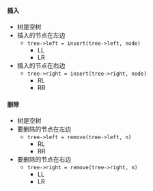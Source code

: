 #### 插入

- 树是空树
- 插入的节点在左边
  - `tree->left = insert(tree->left, node)`
    - LL
    - LR
- 插入的节点在右边
  - `tree->right = insert(tree->right, node)`
    - RL
    - RR

#### 删除

- 树是空树
- 要删除的节点在左边
  - `tree->left = remove(tree->left, n)`
    - RL
    - RR
- 要删除的节点在右边
  - `tree->right = remove(tree->right, n)`
    - LL
    - LR